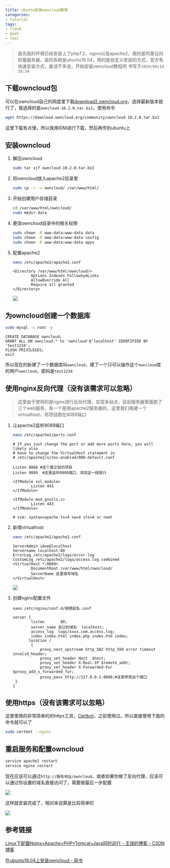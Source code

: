 ```yaml
---
title: ubuntu安装owncloud教程
categories:
- tutorial
tags:
- cloud
- geek
- tool
---
```


> 首先我的环境已经安装上了php7.2，nginx以及apache2，用的是阿里云的轻量服务器，装的系统是ubuntu18.04，用的是自定义安装的方式，官方有快速安装方式，废话不多说，开始安装owncloud教程吧
> 书写于`2019/09/14 20:34`

## 下载owncloud包


可以在owncloud自己的网盘里下载[download2.owncloud.org](https://download.owncloud.org/community/)，选择最新版本就行了，我选择的是`owncloud-10.2.0.tar.bz2`，使用命令

```bash
wget https://download.owncloud.org/community/owncloud-10.2.0.tar.bz2
```

这里下载有点慢，所以我用IDM进行下载，然后再传到ubuntu上

## 安装owncloud

1. 解压owncloud

   ```bash
   sudo tar xjf owncloud-10.2.0.tar.bz2 
   ```

2. 将owncloud放入apache2目录里

   ```bash
   sudo cp -r -v owncloud/ /var/www/html/
   ```

3. 开始创建用户存储目录

   ```bash
   cd /var/www/html/owncloud/
   sudo mkdir data
   ```

4. 更改owncloud目录中的相关权限

   ```bash
   sudo chown -R www-data:www-data data
   sudo chown -R www-data:www-data config
   sudo chown -R www-data:www-data apps
   ```

5. 配置apache2

   ```bash
   nano /etc/apache2/apache2.conf
   ```
   
   ```
   <Directory /var/www/html/owncloud/>  
           Options Indexes FollowSymLinks  
           AllowOverride All  
           Require all granted  
   </Directory>
   ```
   
   ![](https://ws1.sinaimg.cn/large/006bBmqIgy1g6zd22qkdrj30ay0ccjro.jpg)

## 为owncloud创建一个数据库

```bash
sudo mysql -u root -p
```

```mysql
CREATE DATABASE owncloud;
GRANT ALL ON owncloud.* to 'owncloud'@'localhost' IDENTIFIED BY 'test1234';
FLUSH PRIVILEGES;
exit
```

所以现在的新建了一个数据库叫`owncloud`，建了一个只可以操作这个`owncloud`库的用户`owncloud`，密码是`test1234`

## 使用nginx反向代理（没有该需求可以忽略）

> 这里由于使用的是nginx进行反向代理，实现多站点，目前服务器里面跑了三个web服务，有一个是用apache2服务器的，这里我们再建一个virtualhost，将项目跑在8089端口

1. 让apache2监听8089端口

   ```bash
   nano /etc/apache2/ports.conf
   ```

   ```
   # If you just change the port or add more ports here, you will likely also
   # have to change the VirtualHost statement in
   # /etc/apache2/sites-enabled/000-default.conf
   
   Listen 8088 #这个是之前的项目
   Listen 8089	#这里监听8089端口，添加这一段就行
   
   <IfModule ssl_module>
           Listen 443
   </IfModule>
   
   <IfModule mod_gnutls.c>
           Listen 443
   </IfModule>
   
   # vim: syntax=apache ts=4 sw=4 sts=4 sr noet
   ```

2. 新增virtualhost

   ```bash
   nano /etc/apache2/apache2.conf 
   ```

   ```
   ServerAdmin iAoe@localhost
   Servername localhost:80
   ErrorLog /etc/apache2/logs/error.log
   CustomLog /etc/apache2/logs/access.log combined
   <VirtualHost *:8089>
           DocumentRoot /var/www/html/owncloud/
           ServerName 这里填写域名
   </VirtualHost>
   ```

   ![](https://ws1.sinaimg.cn/large/006bBmqIgy1g6zcs39qqjj30eq0ao0t7.jpg)
   
3. 创建nginx配置文件

   ```
   nano /etc/nginx/conf.d/随便起名.conf
   ```

   ```
   server {
           listen       80;
           server_name 自己的域名  localhost;
           access_log  logs/xxxx.com.access.log;
           index index.html index.php index.htm index;
          location /
           {
               proxy_next_upstream http_502 http_504 error timeout invalid_header;
               proxy_set_header Host  $host;
               proxy_set_header X-Real-IP $remote_addr;
               proxy_set_header X-Forwarded-For $proxy_add_x_forwarded_for;
               proxy_pass http://127.0.0.1:8089;#注意修改这个端口
   	}
   }
   ```

## 使用https（没有该需求可以忽略）

这里使用的非常简单的的https工具，[Certbot](https://certbot.eff.org/)，之前使用过，所以直接使用下面的命令就可以了

```bash
sudo certbot --nginx
```

## 重启服务和配置owncloud

```bash
service apache2 restart
service nginx restart
```

现在应该可以通过`http://服务地址/owncloud`，或者如果你做了反向代理，应该可以通过你设置的域名直接访问了，需要做最后一步配置

![](https://ws1.sinaimg.cn/large/006bBmqIly1g6zdbvu8t9j30ee0fqgmi.jpg)

这样就安装完成了，相对来说算是比较简单的

![](https://ws1.sinaimg.cn/large/006bBmqIly1g6zdgq1eerj31hy0r6gmi.jpg)

## 参考链接

[Linux下配置Nginx+Apache+PHP+Tomcat+Java同时运行 - 王瑞的博客 - CSDN博客](https://blog.csdn.net/Axela30W/article/details/78865165)

[在ubuntu16.04上安装owncloud - 简书](https://www.jianshu.com/p/7290d5329321)